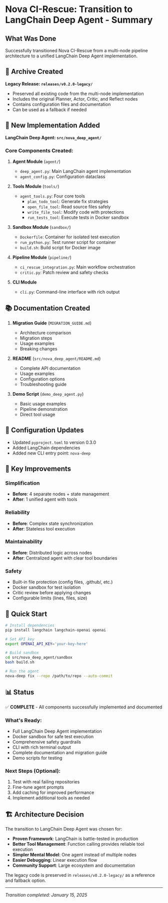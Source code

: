 # Nova CI-Rescue: Transition to LangChain Deep Agent - Summary

## What Was Done

Successfully transitioned Nova CI-Rescue from a multi-node pipeline architecture to a unified LangChain Deep Agent implementation.

## 📁 Archive Created

**Legacy Release: `releases/v0.2.0-legacy/`**

- Preserved all existing code from the multi-node implementation
- Includes the original Planner, Actor, Critic, and Reflect nodes
- Contains configuration files and documentation
- Can be used as a fallback if needed

## 🚀 New Implementation Added

**LangChain Deep Agent: `src/nova_deep_agent/`**

### Core Components Created:

1. **Agent Module** (`agent/`)

   - `deep_agent.py`: Main LangChain agent implementation
   - `agent_config.py`: Configuration dataclass

2. **Tools Module** (`tools/`)

   - `agent_tools.py`: Four core tools
     - `plan_todo_tool`: Generate fix strategies
     - `open_file_tool`: Read source files safely
     - `write_file_tool`: Modify code with protections
     - `run_tests_tool`: Execute tests in Docker sandbox

3. **Sandbox Module** (`sandbox/`)

   - `Dockerfile`: Container for isolated test execution
   - `run_python.py`: Test runner script for container
   - `build.sh`: Build script for Docker image

4. **Pipeline Module** (`pipeline/`)

   - `ci_rescue_integration.py`: Main workflow orchestration
   - `critic.py`: Patch review and safety checks

5. **CLI Module**
   - `cli.py`: Command-line interface with rich output

## 📚 Documentation Created

1. **Migration Guide** (`MIGRATION_GUIDE.md`)

   - Architecture comparison
   - Migration steps
   - Usage examples
   - Breaking changes

2. **README** (`src/nova_deep_agent/README.md`)

   - Complete API documentation
   - Usage examples
   - Configuration options
   - Troubleshooting guide

3. **Demo Script** (`demo_deep_agent.py`)
   - Basic usage examples
   - Pipeline demonstration
   - Direct tool usage

## 🔧 Configuration Updates

- Updated `pyproject.toml` to version 0.3.0
- Added LangChain dependencies
- Added new CLI entry point: `nova-deep`

## 🎯 Key Improvements

### Simplification

- **Before**: 4 separate nodes + state management
- **After**: 1 unified agent with tools

### Reliability

- **Before**: Complex state synchronization
- **After**: Stateless tool execution

### Maintainability

- **Before**: Distributed logic across nodes
- **After**: Centralized agent with clear tool boundaries

### Safety

- Built-in file protection (config files, .github/, etc.)
- Docker sandbox for test isolation
- Critic review before applying changes
- Configurable limits (lines, files, size)

## 🚦 Quick Start

```bash
# Install dependencies
pip install langchain langchain-openai openai

# Set API key
export OPENAI_API_KEY='your-key-here'

# Build sandbox
cd src/nova_deep_agent/sandbox
bash build.sh

# Run the agent
nova-deep fix --repo /path/to/repo --auto-commit
```

## 📊 Status

✅ **COMPLETE** - All components successfully implemented and documented

### What's Ready:

- Full LangChain Deep Agent implementation
- Docker sandbox for safe test execution
- Comprehensive safety guardrails
- CLI with rich terminal output
- Complete documentation and migration guide
- Demo scripts for testing

### Next Steps (Optional):

1. Test with real failing repositories
2. Fine-tune agent prompts
3. Add caching for improved performance
4. Implement additional tools as needed

## 🏗️ Architecture Decision

The transition to LangChain Deep Agent was chosen for:

- **Proven Framework**: LangChain is battle-tested in production
- **Better Tool Management**: Function calling provides reliable tool execution
- **Simpler Mental Model**: One agent instead of multiple nodes
- **Easier Debugging**: Linear execution flow
- **Community Support**: Large ecosystem and documentation

The legacy code is preserved in `releases/v0.2.0-legacy/` as a reference and fallback option.

---

_Transition completed: January 15, 2025_
